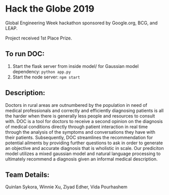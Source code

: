 # Hack the Globe 2019
Global Engineering Week hackathon sponsored by Google.org, BCG, and LEAP.

Project received 1st Place Prize.

## To run DOC:
1. Start the flask server from inside model/ for Gaussian model dependency: `python app.py`
2. Start the node server: `npm start`

## Description:
Doctors in rural areas are outnumbered by the population in need of medical professionals and correctly and efficiently diagnosing patients is all the harder when there is generally less people and resources to consult with. DOC is a tool for doctors to receive a second opinion on the diagnosis of medical conditions directly through patient interaction in real time through the analysis of the symptoms and conversations they have with their patients. Subsequently, DOC streamlines the recommendation for potential ailments by providing further questions to ask in order to generate an objective and accurate diagnosis that is wholistic in scale. Our prediciton model utilizes a mixed gaussian model and natural language processing to ultimately recommend a diagnosis given an informal medical description.

## Team Details:
Quinlan Sykora, Winnie Xu, Ziyad Edher, Vida Pourhashem
